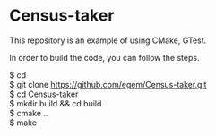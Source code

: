 # Census-taker
This repository is an example of using CMake, GTest.

In order to build the code, you can follow the steps.

$ cd <path>  
$ git clone https://github.com/egem/Census-taker.git  
$ cd Census-taker  
$ mkdir build && cd build  
$ cmake ..  
$ make  
